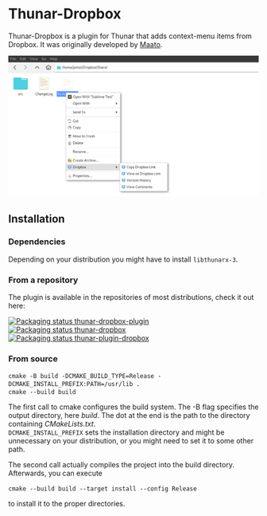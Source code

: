 # Thunar-Dropbox

Thunar-Dropbox is a plugin for Thunar that adds context-menu items from 
Dropbox. It was originally developed by [Maato](https://github.com/Maato/thunar-dropbox).

![Screenshot of Thunar-Dropbox](doc/screenshot.png)

## Installation
### Dependencies
Depending on your distribution you might have to install `libthunarx-3`.

### From a repository
The plugin is available in the repositories of most distributions, check it out here:

<a href="https://repology.org/project/thunar-dropbox-plugin/versions">
    <img src="https://repology.org/badge/vertical-allrepos/thunar-dropbox-plugin.svg?minversion=0.3.0&columns=2" alt="Packaging status thunar-dropbox-plugin" style="vertical-align: top;">
</a>
<a href="https://repology.org/project/thunar-dropbox/versions">
    <img src="https://repology.org/badge/vertical-allrepos/thunar-dropbox.svg?minversion=0.3.0" alt="Packaging status thunar-dropbox" style="vertical-align: top;">
</a>
<a href="https://repology.org/project/thunar-plugin-dropbox/versions">
    <img src="https://repology.org/badge/vertical-allrepos/thunar-plugin-dropbox.svg?minversion=0.3.0" alt="Packaging status thunar-plugin-dropbox" style="vertical-align: top;">
</a>

### From source
    cmake -B build -DCMAKE_BUILD_TYPE=Release -DCMAKE_INSTALL_PREFIX:PATH=/usr/lib .
    cmake --build build

The first call to cmake configures the build system. The -B flag specifies the output directory, here _build_. The dot at the end is the path to the directory containing _CMakeLists.txt_.  
`DCMAKE_INSTALL_PREFIX` sets the installation directory and might be unnecessary on your distribution, or you might need to set it to some other path.

The second call actually compiles the project into the build directory.
Afterwards, you can execute

    cmake --build build --target install --config Release

to install it to the proper directories.